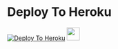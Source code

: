# Deploy To Heroku

[![Deploy To Heroku](https://www.herokucdn.com/deploy/button.svg)](https://heroku.com/deploy?template=https://github.com/dragonex777/txtnondrm)
<a href="https://dashboard.heroku.com/new?template=https://github.com/dragonex777/txtnondrm)">
     <img height="30px" src="https://img.shields.io/badge/Deploy%20To%20Heroku-blueviolet?style=for-the-badge&logo=heroku">
  </a>
